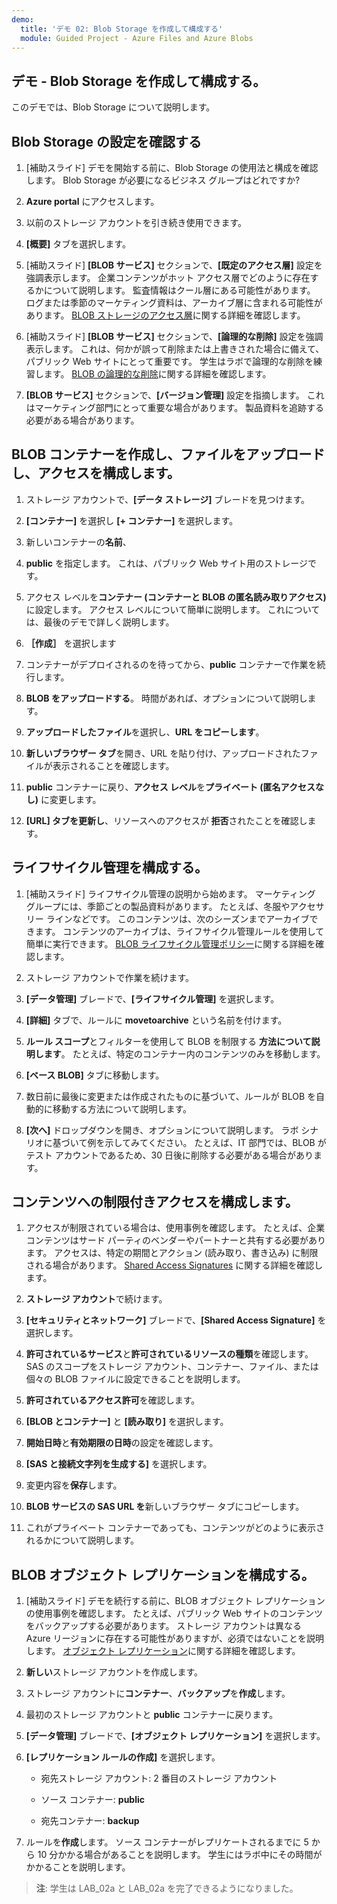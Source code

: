 ```yaml
---
demo:
  title: 'デモ 02: Blob Storage を作成して構成する'
  module: Guided Project - Azure Files and Azure Blobs
---
```



## デモ - Blob Storage を作成して構成する。

このデモでは、Blob Storage について説明します。

## Blob Storage の設定を確認する

1. [補助スライド] デモを開始する前に、Blob Storage の使用法と構成を確認します。 Blob Storage が必要になるビジネス グループはどれですか?

1. **Azure portal** にアクセスします。

1. 以前のストレージ アカウントを引き続き使用できます。 

1. **[概要]** タブを選択します。

1. [補助スライド] **[BLOB サービス]** セクションで、**[既定のアクセス層]** 設定を強調表示します。 企業コンテンツがホット アクセス層でどのように存在するかについて説明します。 監査情報はクール層にある可能性があります。 ログまたは季節のマーケティング資料は、アーカイブ層に含まれる可能性があります。 [BLOB ストレージのアクセス層](https://docs.microsoft.com/azure/storage/blobs/access-tiers-overview)に関する詳細を確認します。

1. [補助スライド] **[BLOB サービス]** セクションで、**[論理的な削除]** 設定を強調表示します。 これは、何かが誤って削除または上書きされた場合に備えて、パブリック Web サイトにとって重要です。 学生はラボで論理的な削除を練習します。 [BLOB の論理的な削除](https://learn.microsoft.com/azure/storage/blobs/soft-delete-blob-overview)に関する詳細を確認します。

1. **[BLOB サービス]** セクションで、**[バージョン管理]** 設定を指摘します。 これはマーケティング部門にとって重要な場合があります。 製品資料を追跡する必要がある場合があります。

## BLOB コンテナーを作成し、ファイルをアップロードし、アクセスを構成します。

1. ストレージ アカウントで、**[データ ストレージ]** ブレードを見つけます。

1. **[コンテナー]** を選択し **[+ コンテナー]** を選択します。

1. 新しいコンテナーの**名前**、
2. **public** を指定します。 これは、パブリック Web サイト用のストレージです。

1. アクセス レベルを**コンテナー (コンテナーと BLOB の匿名読み取りアクセス)** に設定します。 アクセス レベルについて簡単に説明します。 これについては、最後のデモで詳しく説明します。 

1. **［作成］** を選択します

1. コンテナーがデプロイされるのを待ってから、**public** コンテナーで作業を続行します。

1. **BLOB をアップロードする**。 時間があれば、オプションについて説明します。 

1. **アップロードしたファイル**を選択し、**URL をコピーします**。

1. **新しいブラウザー タブ**を開き、URL を貼り付け、アップロードされたファイルが表示されることを確認します。

1. **public** コンテナーに戻り、**アクセス レベル**を**プライベート (匿名アクセスなし)** に変更します。

1. **[URL] タブを更新し**、リソースへのアクセスが **拒否**されたことを確認します。

## ライフサイクル管理を構成する。

1. [補助スライド] ライフサイクル管理の説明から始めます。 マーケティング グループには、季節ごとの製品資料があります。 たとえば、冬服やアクセサリー ラインなどです。 このコンテンツは、次のシーズンまでアーカイブできます。 コンテンツのアーカイブは、ライフサイクル管理ルールを使用して簡単に実行できます。 [BLOB ライフサイクル管理ポリシー](https://learn.microsoft.com/azure/storage/blobs/lifecycle-management-overview)に関する詳細を確認します。

1. ストレージ アカウントで作業を続けます。

1. **[データ管理]** ブレードで、**[ライフサイクル管理]** を選択します。

1. **[詳細]** タブで、ルールに **movetoarchive** という名前を付けます。

1. **ルール スコープ**とフィルターを使用して BLOB を制限する **方法について説明します**。 たとえば、特定のコンテナー内のコンテンツのみを移動します。

1. **[ベース BLOB]** タブに移動します。

1. 数日前に最後に変更または作成されたものに基づいて、ルールが BLOB を自動的に移動する方法について説明します。

1. **[次へ]** ドロップダウンを開き、オプションについて説明します。 ラボ シナリオに基づいて例を示してみてください。 たとえば、IT 部門では、BLOB がテスト アカウントであるため、30 日後に削除する必要がある場合があります。

## コンテンツへの制限付きアクセスを構成します。

1. アクセスが制限されている場合は、使用事例を確認します。 たとえば、企業コンテンツはサード パーティのベンダーやパートナーと共有する必要があります。 アクセスは、特定の期間とアクション (読み取り、書き込み) に制限される場合があります。 [Shared Access Signatures](https://learn.microsoft.com/azure/storage/common/storage-sas-overview) に関する詳細を確認します。

1. **ストレージ アカウント**で続けます。

1. **[セキュリティとネットワーク]** ブレードで、**[Shared Access Signature]** を選択します。

1. **許可されているサービス**と**許可されているリソースの種類**を確認します。 SAS のスコープをストレージ アカウント、コンテナー、ファイル、または個々の BLOB ファイルに設定できることを説明します。

1. **許可されているアクセス許可**を確認します。

1. **[BLOB とコンテナー]** と **[読み取り]** を選択します。

1. **開始日時**と**有効期限の日時**の設定を確認します。

1. **[SAS と接続文字列を生成する]** を選択します。

1. 変更内容を**保存**します。 

1. **BLOB サービスの SAS URL を**新しいブラウザー タブにコピーします。

1. これがプライベート コンテナーであっても、コンテンツがどのように表示されるかについて説明します。

## BLOB オブジェクト レプリケーションを構成する。 

1. [補助スライド] デモを続行する前に、BLOB オブジェクト レプリケーションの使用事例を確認します。 たとえば、パブリック Web サイトのコンテンツをバックアップする必要があります。 ストレージ アカウントは異なる Azure リージョンに存在する可能性がありますが、必須ではないことを説明します。 [オブジェクト レプリケーション](https://learn.microsoft.com/azure/storage/blobs/object-replication-overview)に関する詳細を確認します。

1. **新しい**ストレージ アカウントを作成します。

1. ストレージ アカウントに**コンテナー**、**バックアップ**を**作成**します。

1. 最初のストレージ アカウントと **public** コンテナーに戻ります。 

1. **[データ管理]** ブレードで、**[オブジェクト レプリケーション]** を選択します。

1. **[レプリケーション ルールの作成]** を選択します。

    - 宛先ストレージ アカウント: 2 番目のストレージ アカウント

    - ソース コンテナー: **public**

    - 宛先コンテナー: **backup**

1. ルールを**作成**します。 ソース コンテナーがレプリケートされるまでに 5 から 10 分かかる場合があることを説明します。 学生にはラボ中にその時間がかかることを説明します。 

> **注**: 学生は LAB_02a と LAB_02a を完了できるようになりました。 

  
